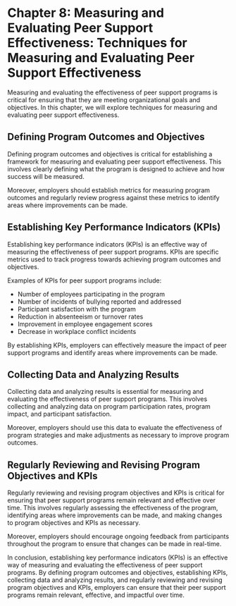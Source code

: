 Chapter 8: Measuring and Evaluating Peer Support Effectiveness: Techniques for Measuring and Evaluating Peer Support Effectiveness
==================================================================================================================================

Measuring and evaluating the effectiveness of peer support programs is critical for ensuring that they are meeting organizational goals and objectives. In this chapter, we will explore techniques for measuring and evaluating peer support effectiveness.

Defining Program Outcomes and Objectives
----------------------------------------

Defining program outcomes and objectives is critical for establishing a framework for measuring and evaluating peer support effectiveness. This involves clearly defining what the program is designed to achieve and how success will be measured.

Moreover, employers should establish metrics for measuring program outcomes and regularly review progress against these metrics to identify areas where improvements can be made.

Establishing Key Performance Indicators (KPIs)
----------------------------------------------

Establishing key performance indicators (KPIs) is an effective way of measuring the effectiveness of peer support programs. KPIs are specific metrics used to track progress towards achieving program outcomes and objectives.

Examples of KPIs for peer support programs include:

* Number of employees participating in the program
* Number of incidents of bullying reported and addressed
* Participant satisfaction with the program
* Reduction in absenteeism or turnover rates
* Improvement in employee engagement scores
* Decrease in workplace conflict incidents

By establishing KPIs, employers can effectively measure the impact of peer support programs and identify areas where improvements can be made.

Collecting Data and Analyzing Results
-------------------------------------

Collecting data and analyzing results is essential for measuring and evaluating the effectiveness of peer support programs. This involves collecting and analyzing data on program participation rates, program impact, and participant satisfaction.

Moreover, employers should use this data to evaluate the effectiveness of program strategies and make adjustments as necessary to improve program outcomes.

Regularly Reviewing and Revising Program Objectives and KPIs
------------------------------------------------------------

Regularly reviewing and revising program objectives and KPIs is critical for ensuring that peer support programs remain relevant and effective over time. This involves regularly assessing the effectiveness of the program, identifying areas where improvements can be made, and making changes to program objectives and KPIs as necessary.

Moreover, employers should encourage ongoing feedback from participants throughout the program to ensure that changes can be made in real-time.

In conclusion, establishing key performance indicators (KPIs) is an effective way of measuring and evaluating the effectiveness of peer support programs. By defining program outcomes and objectives, establishing KPIs, collecting data and analyzing results, and regularly reviewing and revising program objectives and KPIs, employers can ensure that their peer support programs remain relevant, effective, and impactful over time.
